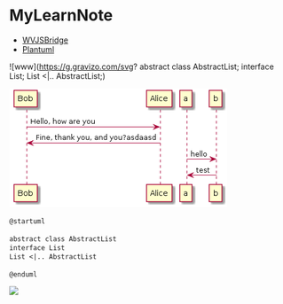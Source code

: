 # MyLearnNote


* [WVJSBridge](WebViewJavaScriptBridge/WVJSBridge.md)
* [Plantuml](Plantuml/Plantuml.md)

![www](https://g.gravizo.com/svg?
abstract class AbstractList;
interface List;
List <|.. AbstractList;)

![](WebViewJavaScriptBridge/plantumlTest.png)

```plantuml
@startuml

abstract class AbstractList
interface List
List <|.. AbstractList

@enduml
```

<img src='https://g.gravizo.com/svg?
abstract class AbstractList;
interface List;
List <|.. AbstractList;
'/>